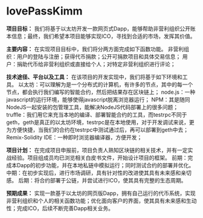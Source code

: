 ﻿# lovePassKimm
**项目目标：**
我们将基于以太坊开发一款网页式Dapp，能够帮助非营利组织公开账本信息；最终，我们希望本项目能够实现ICO，寻找到合适的市场，发挥其价值。

**主要内容：**
在实现项目目标中，我们将分两方面完成如下函数功能。
非营利组织：用户的登陆与注册；获得代币捐款；公开可捐款项目和具体交易信息；
用户：捐助代币给非营利组织或直接给个人；对特定非营利组织进行评论；

**技术途径、平台以及工具：**
在该项目的开发实现中，我们将基于如下环境和工具。
以太坊：可以理解为是一个分布式的计算机，有许多的节点，其中的每一个节点，都会执行我们编写的智能合约，然后把结果存在区块链上；
node.js：一种javascript的运行环境，能够使得javascript脱离浏览器运行；
NPM：其是随同NodeJS一起安装的包管理工具，能解决NodeJS代码部署上的很多问题；
truffle：我们用它来充当本地的编译、部署智能合约的工具，而testrpc不同于geth，geth是真正的以太坊环境，testrpc是在本地使用，对于开发调试来说，更为方便快捷，当我们的合约在testrpc中测试通过后，再可以部署到geth中去；
Remix-Solidity IDE：一种即时浏览器编译器，方便开发；

**项目计划：**
在完成项目申报前，项目负责人熟知区块链的相关技术，并有一定实战经验。项目组成员均已浏览相关白皮书文件，开始设计项目的框架。
前期：完成本Dapp的初步功能，并在本地私链中模拟运行；同时测试合约的部署并优化。
中期：在初步实现后，进行市场调研，具有针对性的改进使其具有未来感和亲切感。
后期：将合约部署于公链，并尝试进行ICO，使其具有完整的生态周期。

**预期成果：**
实现一款基于以太坊的网页版Dapp，拥有自己运行的代币系统，实现非营利组织和个人的相关函数功能；优化面向客户的界面，使其具有未来感和生动性；完成ICO，后续不断完善Dapp相关业务。
